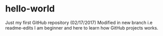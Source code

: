 # hello-world
Just my first GitHub repository (02/17/2017)
Modified in new branch i.e readme-edits
I am beginner and here to learn how GitHub projects works.

